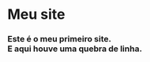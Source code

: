 
<html>
  <head>
    <title>
      Meu primeiro site
    </title>
  </head>
  <body>
    <h1>
      Meu site
    </h1>
    <h3>
      Este é o meu primeiro site.
      <br />
      E aqui houve uma quebra de linha.
    </h3>
  </body>
</html>
